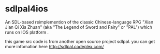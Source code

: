 sdlpal4ios
==========

An SDL-based reimplemention of the classic Chinese-language RPG "Xian Jian Qi Xia Zhuan" (aka "The Legend of Sword and Fairy" or "PAL") which runs on IOS platform . 

this game src code is from another open source project sdlpal. you can get more infomation here http://sdlpal.codeplex.com/